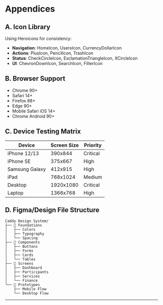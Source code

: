 # Appendices

## A. Icon Library
Using Heroicons for consistency:
- **Navigation**: HomeIcon, UsersIcon, CurrencyDollarIcon
- **Actions**: PlusIcon, PencilIcon, TrashIcon
- **Status**: CheckCircleIcon, ExclamationTriangleIcon, XCircleIcon
- **UI**: ChevronDownIcon, SearchIcon, FilterIcon

## B. Browser Support
- Chrome 90+
- Safari 14+
- Firefox 88+
- Edge 90+
- Mobile Safari iOS 14+
- Chrome Android 90+

## C. Device Testing Matrix
| Device | Screen Size | Priority |
|--------|------------|----------|
| iPhone 12/13 | 390x844 | Critical |
| iPhone SE | 375x667 | High |
| Samsung Galaxy | 412x915 | High |
| iPad | 768x1024 | Medium |
| Desktop | 1920x1080 | Critical |
| Laptop | 1366x768 | High |

## D. Figma/Design File Structure
```
Caddy Design System/
├── 📁 Foundations
│   ├── Colors
│   ├── Typography
│   └── Spacing
├── 📁 Components
│   ├── Buttons
│   ├── Forms
│   ├── Cards
│   └── Tables
├── 📁 Screens
│   ├── Dashboard
│   ├── Participants
│   ├── Services
│   └── Finance
└── 📁 Prototypes
    ├── Mobile Flow
    └── Desktop Flow
```

---
